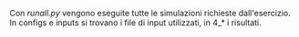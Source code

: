 Con _runall.py_ vengono eseguite tutte le simulazioni richieste dall'esercizio. In configs e inputs si trovano i file di input utilizzati, in 4_* i risultati.